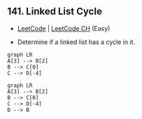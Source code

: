 ## 141. Linked List Cycle

-  [LeetCode](https://leetcode.com/problems/linked-list-cycle/) | [LeetCode CH](https://leetcode.cn/problems/linked-list-cycle/) (Easy)

-   Determine if a linked list has a cycle in it.

```mermaid
graph LR
A[3] --> B[2]
B --> C[0]
C --> D[-4]
```

```mermaid
graph LR
A[3] --> B[2]
B --> C[0]
C --> D[-4]
D --> B
```
